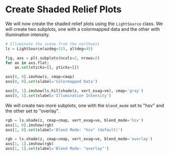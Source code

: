# Create Shaded Relief Plots

We will now create the shaded relief plots using the `LightSource` class. We will create two subplots, one with a colormapped data and the other with illumination intensity.

```python
# Illuminate the scene from the northwest
ls = LightSource(azdeg=315, altdeg=45)

fig, axs = plt.subplots(ncols=2, nrows=2)
for ax in axs.flat:
    ax.set(xticks=[], yticks=[])

axs[0, 0].imshow(z, cmap=cmap)
axs[0, 0].set(xlabel='Colormapped Data')

axs[0, 1].imshow(ls.hillshade(z, vert_exag=ve), cmap='gray')
axs[0, 1].set(xlabel='Illumination Intensity')
```

We will create two more subplots, one with the `blend_mode` set to "hsv" and the other set to "overlay".

```python
rgb = ls.shade(z, cmap=cmap, vert_exag=ve, blend_mode='hsv')
axs[1, 0].imshow(rgb)
axs[1, 0].set(xlabel='Blend Mode: "hsv" (default)')

rgb = ls.shade(z, cmap=cmap, vert_exag=ve, blend_mode='overlay')
axs[1, 1].imshow(rgb)
axs[1, 1].set(xlabel='Blend Mode: "overlay"')
```
